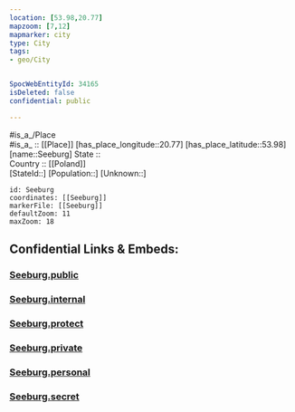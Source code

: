 ```yaml
---
location: [53.98,20.77] 
mapzoom: [7,12] 
mapmarker: city 
type: City
tags:
- geo/City


SpocWebEntityId: 34165
isDeleted: false
confidential: public

---
```

#is_a_/Place  
#is_a_ :: [[Place]] 
[has_place_longitude::20.77] 
[has_place_latitude::53.98] 
[name::Seeburg] 
State ::  
Country :: [[Poland]]  
[StateId::] 
[Population::] 
[Unknown::] 


```leaflet
id: Seeburg
coordinates: [[Seeburg]] 
markerFile: [[Seeburg]] 
defaultZoom: 11 
maxZoom: 18
```


## Confidential Links & Embeds: 

### [Seeburg.public](/_public/\Earth\Continent\Europe\Europe~East\Poland\Provinces~Poland\Warmian-Masurian\CitySeeburg.public.md) 

### [Seeburg.internal](/_internal/\Earth\Continent\Europe\Europe~East\Poland\Provinces~Poland\Warmian-Masurian\CitySeeburg.internal.md) 

### [Seeburg.protect](/_protect/\Earth\Continent\Europe\Europe~East\Poland\Provinces~Poland\Warmian-Masurian\CitySeeburg.protect.md) 

### [Seeburg.private](/_private/\Earth\Continent\Europe\Europe~East\Poland\Provinces~Poland\Warmian-Masurian\CitySeeburg.private.md) 

### [Seeburg.personal](/_personal/\Earth\Continent\Europe\Europe~East\Poland\Provinces~Poland\Warmian-Masurian\CitySeeburg.personal.md) 

### [Seeburg.secret](/_secret/\Earth\Continent\Europe\Europe~East\Poland\Provinces~Poland\Warmian-Masurian\CitySeeburg.secret.md)

